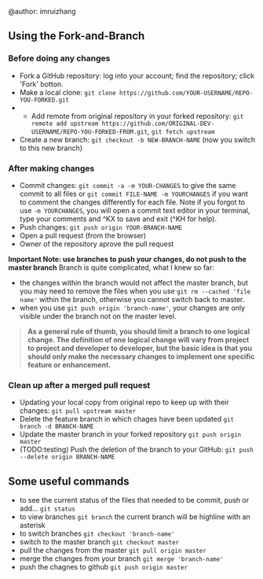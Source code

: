 @author: imruizhang

## Using the Fork-and-Branch
### Before doing any changes

- Fork a GitHub repository: log into your account; find the repository; click 'Fork' botton.
- Make a local clone: `git clone https://github.com/YOUR-USERNAME/REPO-YOU-FORKED.git`
- - Add remote from original repository in your forked repository: `git remote add upstream https://github.com/ORIGINAL-DEV-USERNAME/REPO-YOU-FORKED-FROM.git`, `git fetch upstream`
- Create a new branch: `git checkout -b NEW-BRANCH-NAME` (now you switch to this new branch)

### After making changes

- Commit changes: `git commit -a -m YOUR-CHANGES` to give the same commit to all files or `git commit FILE-NAME -m YOURCHANGES` if you want to comment the changes differently for each file. Note if you forgot to use `-m YOURCHANGES`, you will open a commit text editor in your terminal, type your comments and ^KX to save and exit (^KH for help).
- Push changes: `git push origin YOUR-BRANCH-NAME`
- Open a pull request (from the browser)
- Owner of the repository aprove the pull request

**Important Note: use branches to push your changes, do not push to the master branch**
Branch is quite complicated, what I knew so far: 
- the changes within the branch would not affect the master branch, but you may need to remove the files when you use `git rm --cached 'file name'` within the branch, otherwise you cannot switch back to master.
- when you use `git push origin 'branch-name'`, your changes are only visible under the branch not on the master level.

> **As a general rule of thumb, you should limit a branch to one logical change. The definition of one logical change will vary from project to project and developer to developer, but the basic idea is that you should only make the necessary changes to implement one specific feature or enhancement.**


### Clean up after a merged pull request
- Updating your local copy from original repo to keep up with their changes: `git pull upstream master`
- Delete the feature branch in which chages have been updated `git branch -d BRANCH-NAME`
- Update the master branch in your forked repository `git push origin master`
- (TODO:testing) Push the deletion of the branch to your GitHub: `git push --delete origin BRANCH-NAME`

## Some useful commands
- to see the current status of the files that needed to be commit, push or add...
`git status`
- to view branches
`git branch` 
the current branch will be highline with an asterisk
- to switch branches
`git checkout 'branch-name'`
- switch to the master branch
`git checkout master` 
- pull the changes from the master
`git pull origin master`
- merge the changes from your branch
`git merge 'branch-name'`
- push the chagnes to github
`git push origin master`

